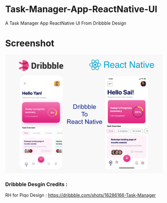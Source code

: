 # Task-Manager-App-ReactNative-UI
A Task Manager App ReactNative UI From Dribbble Design

# Screenshot
![Ui-Screenshot](https://raw.githubusercontent.com/badinenisaivardhan/Task-Manager-App-ReactNative-UI/main/bg.jpg)

### Dribbble Desgin Credits :
 RH for Piqo Design : https://dribbble.com/shots/16286166-Task-Manager
